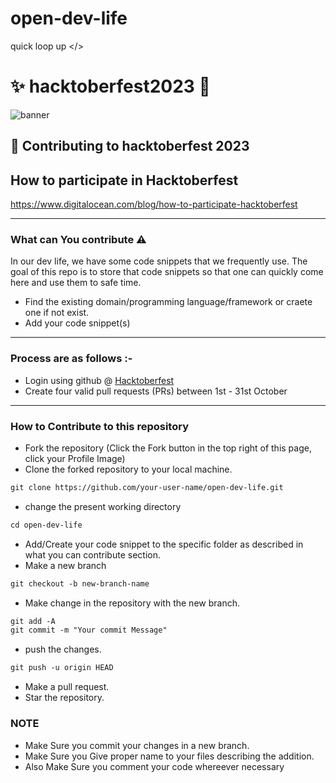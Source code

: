 # open-dev-life
quick loop up &lt;/>
# ✨ hacktoberfest2023 💫

![banner](https://hacktoberfest.com/_next/static/media/opengraph.da6e44c0.png)

## 🌱 Contributing to hacktoberfest 2023


## How to participate in Hacktoberfest

https://www.digitalocean.com/blog/how-to-participate-hacktoberfest</p>

-----

### What can You contribute ⚠️ 
In our dev life, we have some code snippets that we frequently use. The goal of this repo is to store that code snippets so that one can quickly come here and use them to safe time.
* Find the existing domain/programming language/framework or craete one if not exist.
* Add your code snippet(s)
-----

### Process are as follows :- 
* Login using github @ [Hacktoberfest](https://hacktoberfest.com/)
* Create four valid pull requests (PRs) between 1st - 31st October

------
### How to Contribute to this repository

* Fork the repository (Click the Fork button in the top right of this page, click your Profile Image)
* Clone the forked repository to your local machine.
```markdown
git clone https://github.com/your-user-name/open-dev-life.git
```
* change the present working directory
```markdown
cd open-dev-life
```
* Add/Create your code snippet to the specific folder as described in what you can contribute section.
* Make a new branch
```markdown
git checkout -b new-branch-name
```
* Make change in the repository with the new branch.
```markdown
git add -A
git commit -m "Your commit Message"
```
* push the changes.
```markdown
git push -u origin HEAD
```
* Make a pull request.
* Star the repository.

### NOTE

* Make Sure you commit your changes in a new branch.
* Make Sure you Give proper name to your files describing the addition.
* Also Make Sure you comment your code whereever necessary
   
<!--       END OF README           END OF README         END OF README         END OF README          END OF README           END OF README           END OF README      -->
